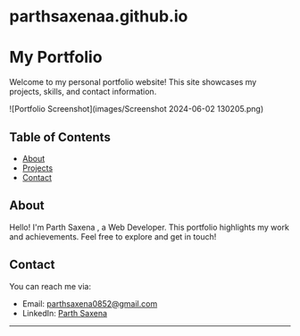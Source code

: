 # parthsaxenaa.github.io
# My Portfolio

Welcome to my personal portfolio website! This site showcases my projects, skills, and contact information.

![Portfolio Screenshot](images/Screenshot 2024-06-02 130205.png)

## Table of Contents

- [About](#about)
- [Projects](#projects)
- [Contact](#contact)

## About

Hello! I'm Parth Saxena , a Web Developer. This portfolio highlights my work and achievements. Feel free to explore and get in touch!

## Contact

You can reach me via:

- Email: [parthsaxena0852@gmail.com](https://parthsaxena0852@gmail.com)
- LinkedIn: [Parth Saxena](https://www.linkedin.com/in/parth-saxena-1826411ba/)

---
